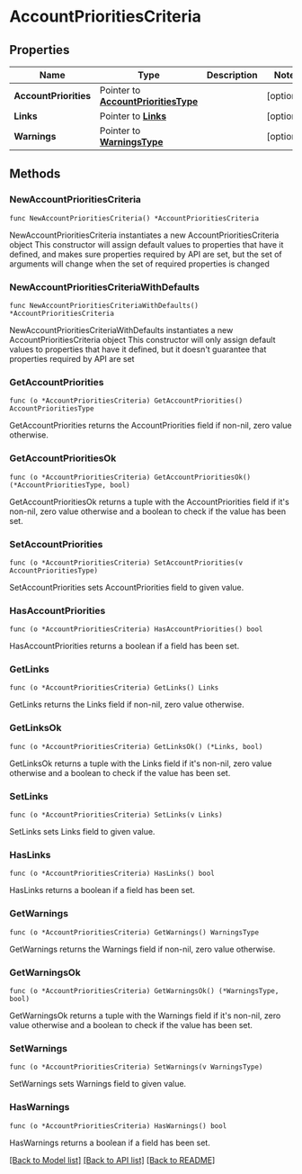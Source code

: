 # AccountPrioritiesCriteria

## Properties

Name | Type | Description | Notes
------------ | ------------- | ------------- | -------------
**AccountPriorities** | Pointer to [**AccountPrioritiesType**](AccountPrioritiesType.md) |  | [optional] 
**Links** | Pointer to [**Links**](Links.md) |  | [optional] 
**Warnings** | Pointer to [**WarningsType**](WarningsType.md) |  | [optional] 

## Methods

### NewAccountPrioritiesCriteria

`func NewAccountPrioritiesCriteria() *AccountPrioritiesCriteria`

NewAccountPrioritiesCriteria instantiates a new AccountPrioritiesCriteria object
This constructor will assign default values to properties that have it defined,
and makes sure properties required by API are set, but the set of arguments
will change when the set of required properties is changed

### NewAccountPrioritiesCriteriaWithDefaults

`func NewAccountPrioritiesCriteriaWithDefaults() *AccountPrioritiesCriteria`

NewAccountPrioritiesCriteriaWithDefaults instantiates a new AccountPrioritiesCriteria object
This constructor will only assign default values to properties that have it defined,
but it doesn't guarantee that properties required by API are set

### GetAccountPriorities

`func (o *AccountPrioritiesCriteria) GetAccountPriorities() AccountPrioritiesType`

GetAccountPriorities returns the AccountPriorities field if non-nil, zero value otherwise.

### GetAccountPrioritiesOk

`func (o *AccountPrioritiesCriteria) GetAccountPrioritiesOk() (*AccountPrioritiesType, bool)`

GetAccountPrioritiesOk returns a tuple with the AccountPriorities field if it's non-nil, zero value otherwise
and a boolean to check if the value has been set.

### SetAccountPriorities

`func (o *AccountPrioritiesCriteria) SetAccountPriorities(v AccountPrioritiesType)`

SetAccountPriorities sets AccountPriorities field to given value.

### HasAccountPriorities

`func (o *AccountPrioritiesCriteria) HasAccountPriorities() bool`

HasAccountPriorities returns a boolean if a field has been set.

### GetLinks

`func (o *AccountPrioritiesCriteria) GetLinks() Links`

GetLinks returns the Links field if non-nil, zero value otherwise.

### GetLinksOk

`func (o *AccountPrioritiesCriteria) GetLinksOk() (*Links, bool)`

GetLinksOk returns a tuple with the Links field if it's non-nil, zero value otherwise
and a boolean to check if the value has been set.

### SetLinks

`func (o *AccountPrioritiesCriteria) SetLinks(v Links)`

SetLinks sets Links field to given value.

### HasLinks

`func (o *AccountPrioritiesCriteria) HasLinks() bool`

HasLinks returns a boolean if a field has been set.

### GetWarnings

`func (o *AccountPrioritiesCriteria) GetWarnings() WarningsType`

GetWarnings returns the Warnings field if non-nil, zero value otherwise.

### GetWarningsOk

`func (o *AccountPrioritiesCriteria) GetWarningsOk() (*WarningsType, bool)`

GetWarningsOk returns a tuple with the Warnings field if it's non-nil, zero value otherwise
and a boolean to check if the value has been set.

### SetWarnings

`func (o *AccountPrioritiesCriteria) SetWarnings(v WarningsType)`

SetWarnings sets Warnings field to given value.

### HasWarnings

`func (o *AccountPrioritiesCriteria) HasWarnings() bool`

HasWarnings returns a boolean if a field has been set.


[[Back to Model list]](../README.md#documentation-for-models) [[Back to API list]](../README.md#documentation-for-api-endpoints) [[Back to README]](../README.md)



